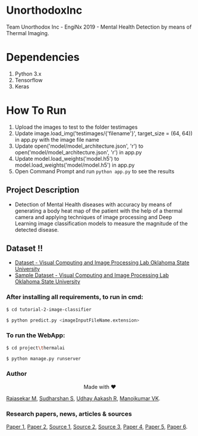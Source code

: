 # UnorthodoxInc
Team Unorthodox Inc - EngiNx 2019 - Mental Health Detection by means of Thermal Imaging.


# Dependencies

1. Python 3.x
2. Tensorflow
3. Keras

# How To Run

1. Upload the images to test to the folder testimages
2. Update image.load_img('testimages/{'filename'}', target_size = (64, 64)) in app.py with the image file name
3. Update open('model/model_architecture.json', 'r') to open('model/model_architecture.json', 'r') in app.py
4. Update model.load_weights('model.h5') to model.load_weights('model/model.h5') in app.py
5. Open Command Prompt and run `python app.py` to see the results

## Project Description
 
* Detection of Mental Health diseases with accuracy by means of generating a body heat map of the patient with the help of a thermal camera and applying techniques of image processing and Deep Learning image classification models to measure the magnitude of the detected disease.

## Dataset !!

* [Dataset - Visual Computing and Image Processing Lab 
Oklahoma State University](http://vcipl-okstate.org/pbvs/bench/Data/04/download.html)
* [Sample Dataset - Visual Computing and Image Processing Lab 
Oklahoma State University](http://vcipl-okstate.org/pbvs/bench/Data/04/face01.zip) 


### After installing all requirements, to run in cmd:
   ```sh
   $ cd tutorial-2-image-classifier

   $ python predict.py <imageInputFileName.extension>
   ```

### To run the WebApp:
   ```sh
   $ cd project\thermalai

   $ python manage.py runserver
   ```   

### Author

<p align="center"> Made with ❤</p>

[Rajasekar M](https://www.linkedin.com/in/rajasekar1999/),
[Sudharshan S](https://www.linkedin.com/in/sudharshan-shanmugasundaram-2b8b80176/),
[Udhay Aakash R](https://www.linkedin.com/in/udhay-aakash-21b74a116/),
[Manojkumar VK](https://www.linkedin.com/in/vkmanojk/).

### Research papers, news, articles & sources

[Paper 1](https://www.semanticscholar.org/paper/Facial-Thermal-Image-Analysis-for-Stress-Detection-Hong-Liu/2e8ccf7156629bcf14d43b946397eb04a14b9d78),
[Paper 2](http://www.pnas.org/content/pnas/suppl/2013/12/26/1321664111.DCSupplemental/pnas.201321664SI.pdf),
[Source 1](https://www.businesstoday.in/lifestyle/off-track/indians-suffer-from-stress-depression/story/280119.html),
[Source 2](https://economictimes.indiatimes.com/magazines/panache/89-per-cent-of-indias-population-suffering-from-stress-most-dont-feel-comfortable-talking-to-medical-professionals/articleshow/64926633.cms),
[Source 3](https://www.mentalhealth.org.uk/statistics/mental-health-statistics-stress),
[Paper 4](https://www.ncbi.nlm.nih.gov/pmc/articles/PMC3968009/),
[Paper 5](https://journals.plos.org/plosone/article?id=10.1371/journal.pone.0090782),
[Paper 6](https://www.researchgate.net/publication/261206963_Modeling_Stress_Using_Thermal_Facial_Patterns_A_Spatio-Temporal_Approach).
